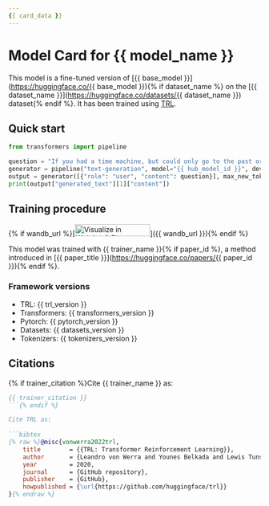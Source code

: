 ```yaml
---
{{ card_data }}
---
```


# Model Card for {{ model_name }}

This model is a fine-tuned version of [{{ base_model }}](https://huggingface.co/{{ base_model }}){% if dataset_name %} on the [{{ dataset_name }}](https://huggingface.co/datasets/{{ dataset_name }}) dataset{% endif %}.
It has been trained using [TRL](https://github.com/huggingface/trl).

## Quick start

```python
from transformers import pipeline

question = "If you had a time machine, but could only go to the past or the future once and never return, which would you choose and why?"
generator = pipeline("text-generation", model="{{ hub_model_id }}", device="cuda")
output = generator([{"role": "user", "content": question}], max_new_tokens=500)[0]
print(output["generated_text"][1]["content"])
```

## Training procedure

{% if wandb_url %}[<img src="https://raw.githubusercontent.com/wandb/assets/main/wandb-github-badge-28.svg" alt="Visualize in Weights & Biases" width="150" height="24"/>]({{ wandb_url }}){% endif %}

This model was trained with {{ trainer_name }}{% if paper_id %}, a method introduced in [{{ paper_title }}](https://huggingface.co/papers/{{ paper_id }}){% endif %}.

### Framework versions

- TRL: {{ trl_version }}
- Transformers: {{ transformers_version }}
- Pytorch: {{ pytorch_version }}
- Datasets: {{ datasets_version }}
- Tokenizers: {{ tokenizers_version }}

## Citations

{% if trainer_citation %}Cite {{ trainer_name }} as:

```bibtex
{{ trainer_citation }}
```{% endif %}

Cite TRL as:
    
```bibtex
{% raw %}@misc{vonwerra2022trl,
	title        = {{TRL: Transformer Reinforcement Learning}},
	author       = {Leandro von Werra and Younes Belkada and Lewis Tunstall and Edward Beeching and Tristan Thrush and Nathan Lambert and Shengyi Huang and Kashif Rasul and Quentin Gallouédec},
	year         = 2020,
	journal      = {GitHub repository},
	publisher    = {GitHub},
	howpublished = {\url{https://github.com/huggingface/trl}}
}{% endraw %}
```
